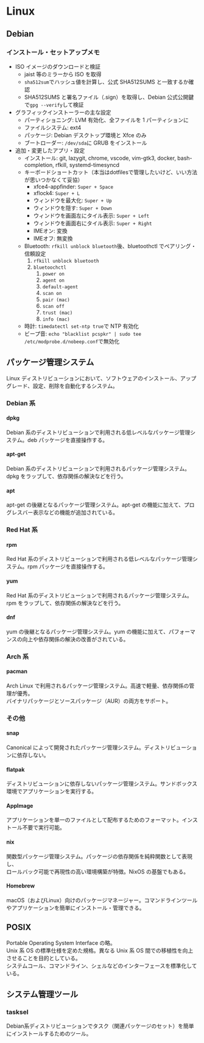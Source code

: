 # Linux

## Debian

### インストール・セットアップメモ

- ISO イメージのダウンロードと検証
  - jaist 等のミラーから ISO を取得
  - `sha512sum`でハッシュ値を計算し、公式 SHA512SUMS と一致するか確認
  - SHA512SUMS と署名ファイル（.sign）を取得し、Debian 公式公開鍵で`gpg --verify`して検証
- グラフィックインストーラーの主な設定
  - パーティショニング: LVM 有効化、全ファイルを 1 パーティションに
  - ファイルシステム: ext4
  - パッケージ: Debian デスクトップ環境と Xfce のみ
  - ブートローダー: `/dev/sda`に GRUB をインストール
- 追加・変更したアプリ・設定
  - インストール: git, lazygit, chrome, vscode, vim-gtk3, docker, bash-completion, rfkill, systemd-timesyncd
  - キーボードショートカット（本当はdotfilesで管理したいけど、いい方法が思いつかなくて妥協）
    - xfce4-appfinder: `Super + Space`
    - xflock4: `Super + L`
    - ウィンドウを最大化: `Super + Up`
    - ウィンドウを隠す: `Super + Down`
    - ウィンドウを画面左にタイル表示: `Super + Left`
    - ウィンドウを画面右にタイル表示: `Super + Right`
    - IMEオン: 変換
    - IMEオフ: 無変換
  - Bluetooth: `rfkill unblock bluetooth`後、bluetoothctl でペアリング・信頼設定
    1. `rfkill unblock bluetooth`
    1. `bluetoochctl`
       1. `power on`
       1. `agent on`
       1. `default-agent`
       1. `scan on`
       1. `pair (mac)`
       1. `scan off`
       1. `trust (mac)`
       1. `info (mac)`
  - 時計: `timedatectl set-ntp true`で NTP 有効化
  - ビープ音: `echo "blacklist pcspkr" | sudo tee /etc/modprobe.d/nobeep.conf`で無効化

## パッケージ管理システム

Linux ディストリビューションにおいて、ソフトウェアのインストール、アップグレード、設定、削除を自動化するシステム。

### Debian 系

#### dpkg

Debian 系のディストリビューションで利用される低レベルなパッケージ管理システム。deb パッケージを直接操作する。

#### apt-get

Debian 系のディストリビューションで利用されるパッケージ管理システム。dpkg をラップして、依存関係の解決などを行う。

#### apt

apt-get の後継となるパッケージ管理システム。apt-get の機能に加えて、プログレスバー表示などの機能が追加されている。

### Red Hat 系

#### rpm

Red Hat 系のディストリビューションで利用される低レベルなパッケージ管理システム。rpm パッケージを直接操作する。

#### yum

Red Hat 系のディストリビューションで利用されるパッケージ管理システム。rpm をラップして、依存関係の解決などを行う。

#### dnf

yum の後継となるパッケージ管理システム。yum の機能に加えて、パフォーマンスの向上や依存関係の解決の改善がされている。

### Arch 系

#### pacman

Arch Linux で利用されるパッケージ管理システム。高速で軽量、依存関係の管理が優秀。  
バイナリパッケージとソースパッケージ（AUR）の両方をサポート。

### その他

#### snap

Canonical によって開発されたパッケージ管理システム。ディストリビューションに依存しない。

#### flatpak

ディストリビューションに依存しないパッケージ管理システム。サンドボックス環境でアプリケーションを実行する。

#### AppImage

アプリケーションを単一のファイルとして配布するためのフォーマット。インストール不要で実行可能。

#### nix

関数型パッケージ管理システム。パッケージの依存関係を純粋関数として表現し、  
ロールバック可能で再現性の高い環境構築が特徴。NixOS の基盤でもある。

#### Homebrew

macOS（およびLinux）向けのパッケージマネージャー。コマンドラインツールやアプリケーションを簡単にインストール・管理できる。

## POSIX

Portable Operating System Interface の略。  
Unix 系 OS の標準仕様を定めた規格。異なる Unix 系 OS 間での移植性を向上させることを目的としている。  
システムコール、コマンドライン、シェルなどのインターフェースを標準化している。

## システム管理ツール

### tasksel

Debian系ディストリビューションでタスク（関連パッケージのセット）を簡単にインストールするためのツール。
